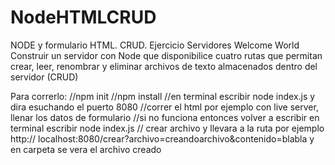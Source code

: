# NodeHTMLCRUD
NODE y formulario HTML. CRUD. Ejercicio Servidores Welcome World
Construir un servidor con Node que disponibilice cuatro rutas que permitan crear,
leer, renombrar y eliminar archivos de texto almacenados dentro del servidor (CRUD)



Para correrlo:
//npm init
//npm install
//en terminal escribir node index.js  y dira esuchando el puerto 8080
//correr el html por ejemplo con live server, llenar los datos de formulario
//si no funciona entonces volver a escribir en terminal escribir node index.js
// crear archivo y llevara a la ruta por ejemplo http:// localhost:8080/crear?archivo=creandoarchivo&contenido=blabla   y en carpeta se vera el archivo creado
